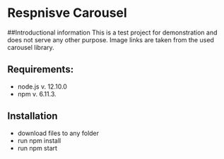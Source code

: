 # Respnisve Carousel

##Introductional information
This is a test project for demonstration and does not serve any other purpose.
Image links are taken from the used carousel library. 


## Requirements:
  * node.js v. 12.10.0
  * npm v. 6.11.3.

## Installation

  * download files to any folder
  * run npm install
  * run npm start
